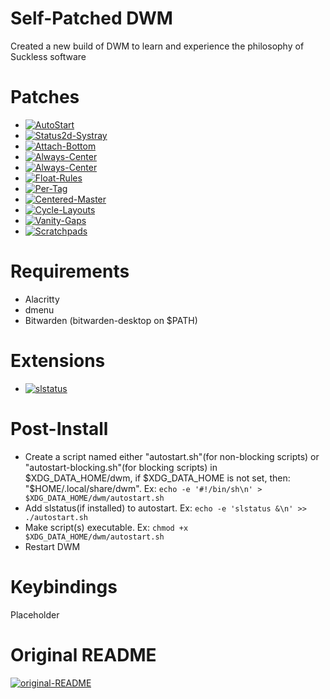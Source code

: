 # Self-Patched DWM
Created a new build of DWM to learn and experience the philosophy of Suckless software

# Patches
- [![AutoStart](https://img.shields.io/badge/DWM-AutoStart-blue)](https://dwm.suckless.org/patches/autostart/)
- [![Status2d-Systray](https://img.shields.io/badge/DWM-Status2D(With%20System%20Tray)-blueviolet)](https://dwm.suckless.org/patches/status2d/)
- [![Attach-Bottom](https://img.shields.io/badge/DWM-Attach%20Bottom-blue)](https://dwm.suckless.org/patches/attachbottom/)
- [![Always-Center](https://img.shields.io/badge/DWM-Always%20Center-blueviolet)](https://dwm.suckless.org/patches/alwayscenter/)
- [![Always-Center](https://img.shields.io/badge/DWM-Always%20Center-blue)](https://dwm.suckless.org/patches/alwayscenter/)
- [![Float-Rules](https://img.shields.io/badge/DWM-Float%20Rules-blueviolet)](https://dwm.suckless.org/patches/floatrules/)
- [![Per-Tag](https://img.shields.io/badge/DWM-Per%20Tag-blue)](https://dwm.suckless.org/patches/pertag/)
- [![Centered-Master](https://img.shields.io/badge/DWM-Centered%20Master-blueviolet)](https://dwm.suckless.org/patches/centeredmaster/)
- [![Cycle-Layouts](https://img.shields.io/badge/DWM-Cycle%20Layouts-blue)](https://dwm.suckless.org/patches/centeredmaster/)
- [![Vanity-Gaps](https://img.shields.io/badge/DWM-Vanity%20Gaps-blueviolet)](https://dwm.suckless.org/patches/vanitygaps/)
- [![Scratchpads](https://img.shields.io/badge/DWM-Scratchpads-blue)](https://dwm.suckless.org/patches/scratchpads/)

# Requirements
- Alacritty
- dmenu
- Bitwarden (bitwarden-desktop on $PATH)

# Extensions
- [![slstatus](https://img.shields.io/badge/Suckless-slstatus-blue)](https://github.com/fpetros1/my-slstatus/)

# Post-Install
- Create a script named either "autostart.sh"(for non-blocking scripts) or "autostart-blocking.sh"(for blocking scripts) in $XDG_DATA_HOME/dwm, if $XDG_DATA_HOME is not set, then: "$HOME/.local/share/dwm". Ex: `echo -e '#!/bin/sh\n' > $XDG_DATA_HOME/dwm/autostart.sh`
- Add slstatus(if installed) to autostart. Ex: `echo -e 'slstatus &\n' >> ./autostart.sh`
- Make script(s) executable. Ex: `chmod +x $XDG_DATA_HOME/dwm/autostart.sh`
- Restart DWM

# Keybindings
Placeholder

# Original README
[![original-README](https://img.shields.io/badge/README-Suckless-blue)](SUCKLESS.README)

